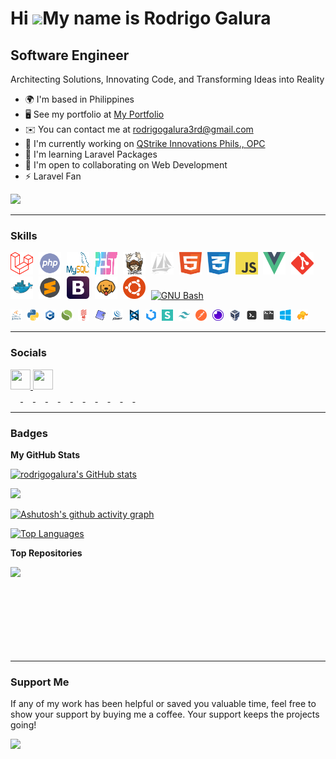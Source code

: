 Hi ![](https://user-images.githubusercontent.com/18350557/176309783-0785949b-9127-417c-8b55-ab5a4333674e.gif)My name is Rodrigo Galura
======================================================================================================================================

Software Engineer
-----------------

Architecting Solutions, Innovating Code, and Transforming Ideas into Reality

*   🌍 I'm based in Philippines
*   🖥️ See my portfolio at [My Portfolio](http://rodrigogalura.github.io/#/portfolio)
*   ✉️ You can contact me at [rodrigogalura3rd@gmail.com](mailto:rodrigogalura3rd@gmail.com)
*   🚀 I'm currently working on [QStrike Innovations Phils., OPC](http://prolook.com)
*   🧠 I'm learning Laravel Packages
*   🤝 I'm open to collaborating on Web Development
*   ⚡ Laravel Fan

<a href="https://www.github.com/rodrigogalura" target="_blank" rel="noreferrer"><img src="https://img.shields.io/github/followers/rodrigogalura?logo=github&style=for-the-badge&color=0891b2&labelColor=1c1917" /></a>

---
    
### Skills

<p align="left">
<a href="https://laravel.com" target="_blank" rel="noreferrer" style="margin-right: 5px"><img src="https://raw.githubusercontent.com/rodrigogalura/rodrigogalura/refs/heads/main/img/laravel.svg" width="36" height="36" alt="Laravel" /></a>
<a href="https://www.php.net" target="_blank" rel="noreferrer" style="margin-right: 5px"><img src="https://raw.githubusercontent.com/rodrigogalura/rodrigogalura/refs/heads/main/img/php.svg" width="36" height="36" alt="PHP" /></a>
<a href="https://www.mysql.com" target="_blank" rel="noreferrer" style="margin-right: 5px"><img src="https://raw.githubusercontent.com/rodrigogalura/rodrigogalura/refs/heads/main/img/mysql.svg" width="36" height="36" alt="Mysql" /></a>
<a href="https://pestphp.com" target="_blank" rel="noreferrer" style="margin-right: 5px"><img src="https://raw.githubusercontent.com/rodrigogalura/rodrigogalura/refs/heads/main/img/pest.svg" width="36" height="36" alt="Pest" /></a>
<a href="https://getcomposer.org" target="_blank" rel="noreferrer" style="margin-right: 5px"><img src="https://raw.githubusercontent.com/rodrigogalura/rodrigogalura/refs/heads/main/img/composer.svg" width="36" height="36" alt="Composer" /></a>
<a href="https://www.phpmyadmin.net" target="_blank" rel="noreferrer" style="margin-right: 5px"><img src="https://raw.githubusercontent.com/rodrigogalura/rodrigogalura/refs/heads/main/img/phpmyadmin.svg" width="36" height="36" alt="Phpmyadmin" /></a>
<a href="https://developer.mozilla.org/en-US/docs/Glossary/HTML5" target="_blank" rel="noreferrer" style="margin-right: 5px"><img src="https://raw.githubusercontent.com/rodrigogalura/rodrigogalura/refs/heads/main/img/html5.svg" width="36" height="36" alt="HTML5" /></a>
<a href="https://developer.mozilla.org/en-US/docs/Web/CSS" target="_blank" rel="noreferrer" style="margin-right: 5px"><img src="https://raw.githubusercontent.com/rodrigogalura/rodrigogalura/refs/heads/main/img/css3.svg" width="36" height="36" alt="CSS3" /></a>
<a href="https://developer.mozilla.org/en-US/docs/Web/JavaScript" target="_blank" rel="noreferrer" style="margin-right: 5px"><img src="https://raw.githubusercontent.com/rodrigogalura/rodrigogalura/refs/heads/main/img/js.svg" width="36" height="36" alt="JavaScript" /></a>
<a href="https://vuejs.org" target="_blank" rel="noreferrer" style="margin-right: 5px"><img src="https://raw.githubusercontent.com/rodrigogalura/rodrigogalura/refs/heads/main/img/vue.svg" width="36" height="36" alt="Vue" /></a>
<a href="https://git-scm.com" target="_blank" rel="noreferrer" style="margin-right: 5px"><img src="https://raw.githubusercontent.com/rodrigogalura/rodrigogalura/refs/heads/main/img/git.svg" width="36" height="36" alt="Git" /></a>
<a href="https://www.docker.com" target="_blank" rel="noreferrer" style="margin-right: 5px"><img src="https://raw.githubusercontent.com/rodrigogalura/rodrigogalura/refs/heads/main/img/docker.svg" width="36" height="36" alt="Docker" /></a>
<a href="https://www.sublimetext.com" target="_blank" rel="noreferrer" style="margin-right: 5px"><img src="https://raw.githubusercontent.com/rodrigogalura/rodrigogalura/refs/heads/main/img/subl.svg" width="36" height="36" alt="Sublime Text" /></a>
<a href="https://getbootstrap.com" target="_blank" rel="noreferrer" style="margin-right: 5px"><img src="https://raw.githubusercontent.com/rodrigogalura/rodrigogalura/refs/heads/main/img/bootstrap.svg" width="36" height="36" alt="Bootstrap" /></a>
<a href="https://www.usebruno.com" target="_blank" rel="noreferrer" style="margin-right: 5px"><img src="https://raw.githubusercontent.com/rodrigogalura/rodrigogalura/refs/heads/main/img/bruno.svg" width="36" height="36" alt="Bruno" /></a>
<a href="https://ubuntu.com" target="_blank" rel="noreferrer" style="margin-right: 5px"><img src="https://raw.githubusercontent.com/rodrigogalura/rodrigogalura/refs/heads/main/img/ubuntu.svg" width="36" height="36" alt="Ubuntu" /></a>
<a href="https://www.gnu.org/software/bash" target="_blank" rel="noreferrer"><img src="https://raw.githubusercontent.com/danielcranney/readme-generator/main/public/icons/skills/gnubash.svg" width="36" height="36" alt="GNU Bash" /></a>

<a href="https://www.java.com/en" target="_blank" rel="noreferrer" style="margin-right: 5px"><img src="https://raw.githubusercontent.com/rodrigogalura/rodrigogalura/refs/heads/main/img/java.svg" width="18" height="18" alt="java" /></a>
<a href="https://www.python.org" target="_blank" rel="noreferrer" style="margin-right: 5px"><img src="https://raw.githubusercontent.com/rodrigogalura/rodrigogalura/refs/heads/main/img/python.svg" width="18" height="18" alt="python" /></a>
<a href="https://cplusplus.com" target="_blank" rel="noreferrer" style="margin-right: 5px"><img src="https://raw.githubusercontent.com/rodrigogalura/rodrigogalura/refs/heads/main/img/cpp.svg" width="18" height="18" alt="cpp" /></a>
<a href="https://www.slimframework.com" target="_blank" rel="noreferrer" style="margin-right: 5px"><img src="https://raw.githubusercontent.com/rodrigogalura/rodrigogalura/refs/heads/main/img/slim.svg" width="18" height="18" alt="slim" /></a>
<a href="https://lumen.laravel.com" target="_blank" rel="noreferrer" style="margin-right: 5px"><img src="https://raw.githubusercontent.com/rodrigogalura/rodrigogalura/refs/heads/main/img/lumen.svg" width="18" height="18" alt="lumen" /></a>
<a href="https://phpunit.de" target="_blank" rel="noreferrer" style="margin-right: 5px"><img src="https://raw.githubusercontent.com/rodrigogalura/rodrigogalura/refs/heads/main/img/phpunit.svg" width="18" height="18" alt="phpunit" /></a>
<a href="https://jquery.com" target="_blank" rel="noreferrer" style="margin-right: 5px"><img src="https://raw.githubusercontent.com/rodrigogalura/rodrigogalura/refs/heads/main/img/jquery.svg" width="18" height="18" alt="jquery" /></a>
<a href="https://backbonejs.org" target="_blank" rel="noreferrer" style="margin-right: 5px"><img src="https://raw.githubusercontent.com/rodrigogalura/rodrigogalura/refs/heads/main/img/backbonejs.svg" width="18" height="18" alt="backbonejs" /></a>
<a href="https://getuikit.com" target="_blank" rel="noreferrer" style="margin-right: 5px"><img src="https://raw.githubusercontent.com/rodrigogalura/rodrigogalura/refs/heads/main/img/uikit.svg" width="18" height="18" alt="uikit" /></a>
<a href="https://semantic-ui.com" target="_blank" rel="noreferrer" style="margin-right: 5px"><img src="https://raw.githubusercontent.com/rodrigogalura/rodrigogalura/refs/heads/main/img/semanticui.svg" width="18" height="18" alt="semanticui" /></a>
<a href="https://tailwindcss.com" target="_blank" rel="noreferrer" style="margin-right: 5px"><img src="https://raw.githubusercontent.com/rodrigogalura/rodrigogalura/refs/heads/main/img/tailwindcss.svg" width="18" height="18" alt="tailwindcss" /></a>
<a href="https://www.postman.com" target="_blank" rel="noreferrer" style="margin-right: 5px"><img src="https://raw.githubusercontent.com/rodrigogalura/rodrigogalura/refs/heads/main/img/postman.svg" width="18" height="18" alt="postman" /></a>
<a href="https://insomnia.rest" target="_blank" rel="noreferrer" style="margin-right: 5px"><img src="https://raw.githubusercontent.com/rodrigogalura/rodrigogalura/refs/heads/main/img/insomnia.svg" width="18" height="18" alt="insomnia" /></a>
<a href="https://www.virtualbox.org" target="_blank" rel="noreferrer" style="margin-right: 5px"><img src="https://raw.githubusercontent.com/rodrigogalura/rodrigogalura/refs/heads/main/img/virtualbox.svg" width="18" height="18" alt="virtualbox" /></a>
<a href="https://www.php.net" target="_blank" rel="noreferrer" style="margin-right: 5px"><img src="https://raw.githubusercontent.com/rodrigogalura/rodrigogalura/refs/heads/main/img/terminal.svg" width="18" height="18" alt="terminal" /></a>
<a href="https://gnunn1.github.io/tilix-web" target="_blank" rel="noreferrer" style="margin-right: 5px"><img src="https://raw.githubusercontent.com/rodrigogalura/rodrigogalura/refs/heads/main/img/tilix.svg" width="18" height="18" alt="tilix" /></a>
<a href="https://www.microsoft.com/en-ph/windows?r=1" target="_blank" rel="noreferrer" style="margin-right: 5px"><img src="https://raw.githubusercontent.com/rodrigogalura/rodrigogalura/refs/heads/main/img/windows.svg" width="18" height="18" alt="windows" /></a>
<a href="https://tableplus.com" target="_blank" rel="noreferrer" style="margin-right: 5px"><img src="https://raw.githubusercontent.com/rodrigogalura/rodrigogalura/refs/heads/main/img/table-plus.png" width="18" height="18" alt="tablePlus" /></a>
</p>

---

### Socials
  
<p align="left">
<a href="https://www.github.com/rodrigogalura" target="_blank" rel="noreferrer">
<picture>
  <source media="(prefers-color-scheme: dark)" srcset="https://raw.githubusercontent.com/danielcranney/readme-generator/main/public/icons/socials/github-dark.svg" />
  <source media="(prefers-color-scheme: light)" srcset="https://raw.githubusercontent.com/danielcranney/readme-generator/main/public/icons/socials/github.svg" />
  <img src="https://raw.githubusercontent.com/danielcranney/readme-generator/main/public/icons/socials/github.svg" width="32" height="32" />
</picture>
</a>
<!-- <a href="https://www.youtube.com/@rodrigogalura" target="_blank" rel="noreferrer">
<picture>
  <source media="(prefers-color-scheme: dark)" srcset="https://raw.githubusercontent.com/danielcranney/readme-generator/main/public/icons/socials/youtube-dark.svg" />
  <source media="(prefers-color-scheme: light)" srcset="https://raw.githubusercontent.com/danielcranney/readme-generator/main/public/icons/socials/youtube.svg" />
  <img src="https://raw.githubusercontent.com/danielcranney/readme-generator/main/public/icons/socials/youtube.svg" width="32" height="32" />
</picture>
</a> -->
<a href="https://www.linkedin.com/in/rodrigogalura" target="_blank" rel="noreferrer">
<picture>
  <source media="(prefers-color-scheme: dark)" srcset="https://raw.githubusercontent.com/danielcranney/readme-generator/main/public/icons/socials/linkedin-dark.svg" />
  <source media="(prefers-color-scheme: light)" srcset="https://raw.githubusercontent.com/danielcranney/readme-generator/main/public/icons/socials/linkedin.svg" />
  <img src="https://raw.githubusercontent.com/danielcranney/readme-generator/main/public/icons/socials/linkedin.svg" width="32" height="32" />
</picture>
</a>

<br />

<a href="https://www.codepen.io/rodrigogalura" target="_blank" rel="noreferrer">
<picture>
  <source media="(prefers-color-scheme: dark)" srcset="https://raw.githubusercontent.com/danielcranney/readme-generator/main/public/icons/socials/codepen-dark.svg" />
  <source media="(prefers-color-scheme: light)" srcset="https://raw.githubusercontent.com/danielcranney/readme-generator/main/public/icons/socials/codepen.svg" />
  <img src="https://raw.githubusercontent.com/danielcranney/readme-generator/main/public/icons/socials/codepen.svg" width="16" height="16" />
</picture>
</a>
<a href="https://www.dev.to/rodrigogalura" target="_blank" rel="noreferrer">
<picture>
  <source media="(prefers-color-scheme: dark)" srcset="https://raw.githubusercontent.com/danielcranney/readme-generator/main/public/icons/socials/devdotto-dark.svg" />
  <source media="(prefers-color-scheme: light)" srcset="https://raw.githubusercontent.com/danielcranney/readme-generator/main/public/icons/socials/devdotto.svg" />
  <img src="https://raw.githubusercontent.com/danielcranney/readme-generator/main/public/icons/socials/devdotto.svg" width="16" height="16" />
</picture>
</a>
<a href="https://discord.com/users/rodrigogalura" target="_blank" rel="noreferrer">
<picture>
  <source media="(prefers-color-scheme: dark)" srcset="https://raw.githubusercontent.com/danielcranney/readme-generator/main/public/icons/socials/discord-dark.svg" />
  <source media="(prefers-color-scheme: light)" srcset="https://raw.githubusercontent.com/danielcranney/readme-generator/main/public/icons/socials/discord.svg" />
  <img src="https://raw.githubusercontent.com/danielcranney/readme-generator/main/public/icons/socials/discord.svg" width="16" height="16" />
</picture>
</a>
<a href="https://www.facebook.com/rodrigogalura" target="_blank" rel="noreferrer">
<picture>
  <source media="(prefers-color-scheme: dark)" srcset="https://raw.githubusercontent.com/danielcranney/readme-generator/main/public/icons/socials/facebook-dark.svg" />
  <source media="(prefers-color-scheme: light)" srcset="https://raw.githubusercontent.com/danielcranney/readme-generator/main/public/icons/socials/facebook.svg" />
  <img src="https://raw.githubusercontent.com/danielcranney/readme-generator/main/public/icons/socials/facebook.svg" width="16" height="16" />
</picture>
</a>
<!-- <a href="https://www.gitlab.com/rodrigogalura" target="_blank" rel="noreferrer">
<picture>
  <source media="(prefers-color-scheme: dark)" srcset="https://raw.githubusercontent.com/danielcranney/readme-generator/main/public/icons/socials/gitlab-dark.svg" />
  <source media="(prefers-color-scheme: light)" srcset="https://raw.githubusercontent.com/danielcranney/readme-generator/main/public/icons/socials/gitlab.svg" />
  <img src="https://raw.githubusercontent.com/danielcranney/readme-generator/main/public/icons/socials/gitlab.svg" width="16" height="16" />
</picture>
</a> -->
<a href="https://rodrigogalura.hashnode.dev" target="_blank" rel="noreferrer">
<picture>
  <source media="(prefers-color-scheme: dark)" srcset="https://raw.githubusercontent.com/danielcranney/readme-generator/main/public/icons/socials/hashnode-dark.svg" />
  <source media="(prefers-color-scheme: light)" srcset="https://raw.githubusercontent.com/danielcranney/readme-generator/main/public/icons/socials/hashnode.svg" />
  <img src="https://raw.githubusercontent.com/danielcranney/readme-generator/main/public/icons/socials/hashnode.svg" width="16" height="16" />
</picture>
</a>
<a href="http://www.instagram.com/rodrigogalura3rd" target="_blank" rel="noreferrer">
<picture>
  <source media="(prefers-color-scheme: dark)" srcset="https://raw.githubusercontent.com/danielcranney/readme-generator/main/public/icons/socials/instagram-dark.svg" />
  <source media="(prefers-color-scheme: light)" srcset="https://raw.githubusercontent.com/danielcranney/readme-generator/main/public/icons/socials/instagram.svg" />
  <img src="https://raw.githubusercontent.com/danielcranney/readme-generator/main/public/icons/socials/instagram.svg" width="16" height="16" />
</picture>
</a>
<a href="http://www.medium.com/@rodrigogalura" target="_blank" rel="noreferrer">
<picture>
  <source media="(prefers-color-scheme: dark)" srcset="https://raw.githubusercontent.com/danielcranney/readme-generator/main/public/icons/socials/medium-dark.svg" />
  <source media="(prefers-color-scheme: light)" srcset="https://raw.githubusercontent.com/danielcranney/readme-generator/main/public/icons/socials/medium.svg" />
  <img src="https://raw.githubusercontent.com/danielcranney/readme-generator/main/public/icons/socials/medium.svg" width="16" height="16" />
</picture>
</a>
<a href="https://www.stackoverflow.com/users/rodrigo-galura" target="_blank" rel="noreferrer">
<picture>
  <source media="(prefers-color-scheme: dark)" srcset="https://raw.githubusercontent.com/danielcranney/readme-generator/main/public/icons/socials/stackoverflow-dark.svg" />
  <source media="(prefers-color-scheme: light)" srcset="https://raw.githubusercontent.com/danielcranney/readme-generator/main/public/icons/socials/stackoverflow.svg" />
  <img src="https://raw.githubusercontent.com/danielcranney/readme-generator/main/public/icons/socials/stackoverflow.svg" width="16" height="16" />
</picture>
</a>
<a href="https://www.x.com/rodrigogalura" target="_blank" rel="noreferrer">
<picture>
  <source media="(prefers-color-scheme: dark)" srcset="https://raw.githubusercontent.com/danielcranney/readme-generator/main/public/icons/socials/twitter-dark.svg" />
  <source media="(prefers-color-scheme: light)" srcset="https://raw.githubusercontent.com/danielcranney/readme-generator/main/public/icons/socials/twitter.svg" />
  <img src="https://raw.githubusercontent.com/danielcranney/readme-generator/main/public/icons/socials/twitter.svg" width="16" height="16" />
</picture>
</a>
<a href="https://www.threads.net/@rodrigogalura" target="_blank" rel="noreferrer">
<picture>
  <source media="(prefers-color-scheme: dark)" srcset="https://raw.githubusercontent.com/danielcranney/readme-generator/main/public/icons/socials/threads-dark.svg" />
  <source media="(prefers-color-scheme: light)" srcset="https://raw.githubusercontent.com/danielcranney/readme-generator/main/public/icons/socials/threads.svg" />
  <img src="https://raw.githubusercontent.com/danielcranney/readme-generator/main/public/icons/socials/threads.svg" width="16" height="16" />
</picture>
</a>
<a href="https://www.twitch.tv/rodrigogalura" target="_blank" rel="noreferrer">
<picture>
  <source media="(prefers-color-scheme: dark)" srcset="https://raw.githubusercontent.com/danielcranney/readme-generator/main/public/icons/socials/twitch-dark.svg" />
  <source media="(prefers-color-scheme: light)" srcset="https://raw.githubusercontent.com/danielcranney/readme-generator/main/public/icons/socials/twitch.svg" />
  <img src="https://raw.githubusercontent.com/danielcranney/readme-generator/main/public/icons/socials/twitch.svg" width="16" height="16" />
</picture>
</a>
</p>

---

### Badges

<b>My GitHub Stats</b>

<a href="http://www.github.com/rodrigogalura"><img src="https://github-readme-stats.vercel.app/api?username=rodrigogalura&show_icons=true&hide=&count_private=true&title_color=0891b2&text_color=ffffff&icon_color=0891b2&bg_color=1c1917&hide_border=true&show_icons=true" alt="rodrigogalura's GitHub stats" /></a>

<a href="http://www.github.com/rodrigogalura"><img src="https://github-readme-streak-stats.herokuapp.com/?user=rodrigogalura&stroke=ffffff&background=1c1917&ring=0891b2&fire=0891b2&currStreakNum=ffffff&currStreakLabel=0891b2&sideNums=ffffff&sideLabels=ffffff&dates=ffffff&hide_border=true" /></a>

[![Ashutosh's github activity graph](https://github-readme-activity-graph.vercel.app/graph?username=rodrigogalura&bg_color=000000&color=ffffff&line=ffffff&point=0a91b1&area=true&hide_border=true)](https://github.com/ashutosh00710/github-readme-activity-graph)

<!-- <a href="http://www.github.com/rodrigogalura"><img src="https://github-readme-activity-graph.cyclic.app/graph?username=rodrigogalura&bg_color=1c1917&color=ffffff&line=0891b2&point=ffffff&area_color=1c1917&area=true&hide_border=true&custom_title=GitHub%20Commits%20Graph" alt="GitHub Commits Graph" /></a> -->
<a href="https://github.com/rodrigogalura" align="left"><img src="https://github-readme-stats.vercel.app/api/top-langs/?username=rodrigogalura&langs_count=10&title_color=0891b2&text_color=ffffff&icon_color=0891b2&bg_color=1c1917&hide_border=true&locale=en&custom_title=Top%20%Languages" alt="Top Languages" /></a>

<b>Top Repositories</b>

<div width="100%" align="center">
<a href="https://github.com/rodrigogalura/api-igniter" align="left"><img align="left" width="45%" src="https://github-readme-stats.vercel.app/api/pin/?username=rodrigogalura&repo=api-igniter&title_color=0891b2&text_color=ffffff&icon_color=0891b2&bg_color=1c1917&hide_border=true&locale=en" /></a>
</div>

<br /><br /><br /><br /><br /><br /><br /><br />


---

### Support Me

If any of my work has been helpful or saved you valuable time, feel free to show your support by buying me a coffee. Your support keeps the projects going!

<a href="https://www.ko-fi.com/rodrigogalura"><img src="https://storage.ko-fi.com/cdn/kofi2.png?v=3" width="150"/></a>

<!-- <ul style="list-style-type: none; margin: 0;">
<li style="display: inline-block; margin-right: 0.25rem;">
<a href="https://www.ko-fi.com/rodrigogalura"><img src="https://storage.ko-fi.com/cdn/kofi2.png?v=3" width="150"/></a>
</li>
</ul> -->
